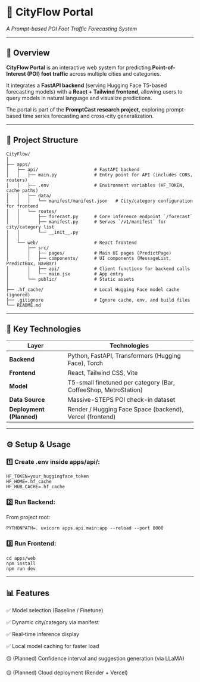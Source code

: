 # 🌆 CityFlow Portal  
*A Prompt-based POI Foot Traffic Forecasting System*

---

## 🧭 Overview

**CityFlow Portal** is an interactive web system for predicting **Point-of-Interest (POI) foot traffic** across multiple cities and categories.  

It integrates a **FastAPI backend** (serving Hugging Face T5-based forecasting models) with a **React + Tailwind frontend**, allowing users to query models in natural language and visualize predictions.

The portal is part of the **PromptCast research project**, exploring prompt-based time series forecasting and cross-city generalization.

---

## 🧱 Project Structure

```
CityFlow/
│
├── apps/
│   ├── api/                     # FastAPI backend
│   │   ├── main.py              # Entry point for API (includes CORS, routers)
│   │   ├── .env                 # Environment variables (HF_TOKEN, cache paths)
│   │   ├── data/
│   │   │   └── manifest/manifest.json   # City/category configuration for frontend
│   │   └── routes/
│   │       ├── forecast.py      # Core inference endpoint `/forecast`
│   │       ├── manifest.py      # Serves `/v1/manifest` for city/category list
│   │       └── __init__.py
│   │
│   └── web/                     # React frontend
│       ├── src/
│       │   ├── pages/           # Main UI pages (PredictPage)
│       │   ├── components/      # UI components (MessageList, PredictBox, NavBar)
│       │   ├── api/             # Client functions for backend calls
│       │   └── main.jsx         # App entry
│       └── public/              # Static assets
│
├── .hf_cache/                   # Local Hugging Face model cache (ignored)
├── .gitignore                   # Ignore cache, env, and build files
└── README.md
```

---

## 🧠 Key Technologies

| Layer | Technologies |
|-------|---------------|
| **Backend** | Python, FastAPI, Transformers (Hugging Face), Torch |
| **Frontend** | React, Tailwind CSS, Vite |
| **Model** | T5-small finetuned per category (Bar, CoffeeShop, MetroStation) |
| **Data Source** | Massive-STEPS POI check-in dataset |
| **Deployment (Planned)** | Render / Hugging Face Space (backend), Vercel (frontend) |

---

## ⚙️ Setup & Usage

### 1️⃣ Create .env inside apps/api/:

```
HF_TOKEN=your_huggingface_token
HF_HOME=.hf_cache
HF_HUB_CACHE=.hf_cache
```

### 2️⃣ Run Backend:

From project root:
```
PYTHONPATH=. uvicorn apps.api.main:app --reload --port 8000
```

### 3️⃣ Run Frontend:

```
cd apps/web
npm install
npm run dev
```
---

## 📊 Features
✅ Model selection (Baseline / Finetune)

✅ Dynamic city/category via manifest

✅ Real-time inference display

✅ Local model caching for faster load

🟡 (Planned) Confidence interval and suggestion generation (via LLaMA)

🟡 (Planned) Cloud deployment (Render + Vercel)